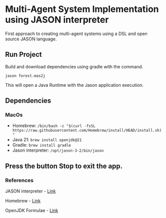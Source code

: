 # Multi-Agent System Implementation using JASON interpreter

First approach to creating multi-agent systems using a DSL and open source JASON language. 

## Run Project

Build and download dependencies using gradle with the command.

`jason forest.mas2j`

This will open a Java Runtime with the Jason application execution.

## Dependencies
### MacOs 

- Homebrew: `/bin/bash -c "$(curl -fsSL https://raw.githubusercontent.com/Homebrew/install/HEAD/install.sh)"`
- Java 21: `brew install openjdk@21`
- Gradle: `brew install gradle`
- Jason interpreter:  `/opt/jason-3-2/bin/jason`


Press the button Stop to exit the app. 
----------

### References 
JASON interpreter - [Link]([https://](https://jason-lang.github.io/))

Homebrew - [Link]([https://](https://brew.sh/))

OpenJDK Formulae - [Link]([https://](https://formulae.brew.sh/formula/openjdk))